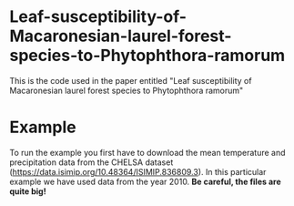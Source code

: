 # Leaf-susceptibility-of-Macaronesian-laurel-forest-species-to-Phytophthora-ramorum
This is the code used in the paper entitled "Leaf susceptibility of Macaronesian laurel forest species to Phytophthora ramorum"

# Example

To run the example you first have to download the mean temperature and precipitation data from the CHELSA dataset (https://data.isimip.org/10.48364/ISIMIP.836809.3). In this particular example we have used data from the year 2010. **Be careful, the files are quite big!**
